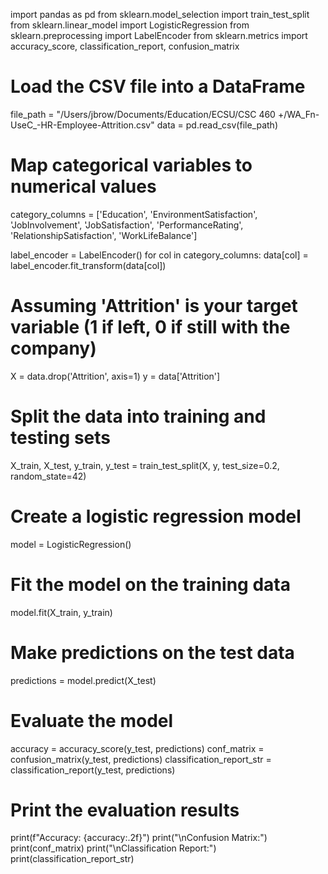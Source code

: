 import pandas as pd
from sklearn.model_selection import train_test_split
from sklearn.linear_model import LogisticRegression
from sklearn.preprocessing import LabelEncoder
from sklearn.metrics import accuracy_score, classification_report, confusion_matrix

# Load the CSV file into a DataFrame
file_path = "/Users/jbrow/Documents/Education/ECSU/CSC 460 +/WA_Fn-UseC_-HR-Employee-Attrition.csv"
data = pd.read_csv(file_path)

# Map categorical variables to numerical values
category_columns = ['Education', 'EnvironmentSatisfaction', 'JobInvolvement', 'JobSatisfaction',
                     'PerformanceRating', 'RelationshipSatisfaction', 'WorkLifeBalance']

label_encoder = LabelEncoder()
for col in category_columns:
    data[col] = label_encoder.fit_transform(data[col])

# Assuming 'Attrition' is your target variable (1 if left, 0 if still with the company)
X = data.drop('Attrition', axis=1)
y = data['Attrition']

# Split the data into training and testing sets
X_train, X_test, y_train, y_test = train_test_split(X, y, test_size=0.2, random_state=42)

# Create a logistic regression model
model = LogisticRegression()

# Fit the model on the training data
model.fit(X_train, y_train)

# Make predictions on the test data
predictions = model.predict(X_test)

# Evaluate the model
accuracy = accuracy_score(y_test, predictions)
conf_matrix = confusion_matrix(y_test, predictions)
classification_report_str = classification_report(y_test, predictions)

# Print the evaluation results
print(f"Accuracy: {accuracy:.2f}")
print("\nConfusion Matrix:")
print(conf_matrix)
print("\nClassification Report:")
print(classification_report_str)

